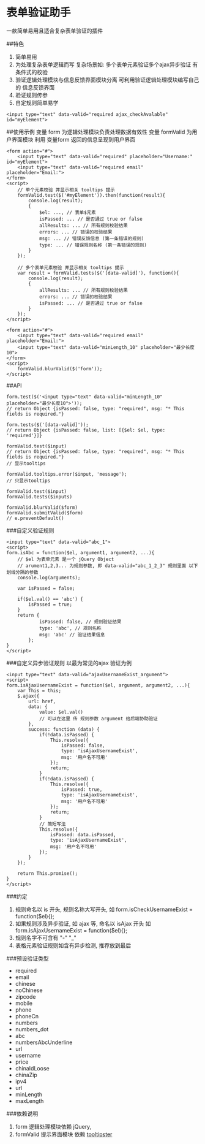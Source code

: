 # 表单验证助手
一款简单易用且适合复杂表单验证的插件

##特色
1. 简单易用
2. 为处理复杂表单逻辑而写 复杂场景如: 多个表单元素验证多个ajax异步验证 有条件式的校验
3. 验证逻辑处理模块与信息反馈界面模块分离 可利用验证逻辑处理模块编写自己的 信息反馈界面
4. 验证规则传参
5. 自定规则简单易学
```
<input type="text" data-valid="required ajax_checkAvalable" id="myElement">

```


##使用示例
变量 form 为逻辑处理模块负责处理数据有效性
变量 formValid 为用户界面模块 利用 变量form 返回的信息呈现到用户界面
```
<form action="#">
	<input type="text" data-valid="required" placeholder="Username:" id="myElement">
	<input type="text" data-valid="required email" placeholder="Email:">
</form>
<script>
	// 单个元素校验 并显示相关 tooltips 提示
	formValid.test($('#myElement')).then(function(result){
		console.log(result);
		{
			$el: ..., // 表单$元素
			isPassed: ... // 是否通过 true or false
			allResults: ... // 所有规则校验结果
			errors: ... // 错误的校验结果
			msg: ... // 错误反馈信息 (第一条错误的规则)
			type: ... // 错误规则名称 (第一条错误的规则)
		}
	});

	// 多个表单元素校验 并显示相关 tooltips 提示
	var result = formValid.tests($('[data-valid]'), function(){
		console.log(result);
		{
			allResults: ... // 所有规则校验结果
			errors: ... // 错误的校验结果
			isPassed: ... // 是否通过 true or false
		}
	});
</script>
```

```
<form action="#">
	<input type="text" data-valid="required email" placeholder="Email:">
	<input type="text" data-valid="minLength_10" placeholder="最少长度10">
</form>
<script>
	formValid.blurValid($('form'));
</script>
```

##API
```
form.test($('<input type="text" data-valid="minLength_10" placeholder="最少长度10">'));
// return Object {isPassed: false, type: "required", msg: "* This fields is required."}

form.tests($('[data-valid]'));
// return Object {isPassed: false, list: [{$el: $el, type: 'required'}]}

formValid.test($input)
// return Object {isPassed: false, type: "required", msg: "* This fields is required."}
// 显示tooltips

formValid.tooltips.error($input, 'message');
// 只显示tooltips

formValid.test($input)
formValid.tests($inputs)

formValid.blurValid($form)
formValid.submitValid($form)
// e.preventDefault()
```

###自定义验证规则
```
<input type="text" data-valid="abc_1">
<script>
form.isAbc = function($el, argument1, argument2, ...){
	// $el 为表单元素 是一个 jQuery Object
	// arument1,2,3... 为规则参数, 即 data-valid="abc_1_2_3" 规则里面 以下划线分隔的参数
	console.log(arguments);

	var isPassed = false;
	
	if($el.val() == 'abc') {
		isPassed = true;
	}
	return {
			isPassed: false, // 规则验证结果
			type: 'abc', // 规则名称
			msg: 'abc' // 验证结果信息
		};
}
</script>
```

###自定义异步验证规则
以最为常见的ajax 验证为例
```
<input type="text" data-valid="ajaxUsernameExist_argument">
<script>
form.isAjaxUsernameExist = function($el, argument, argument2, ...){
	var This = this;
	$.ajax({
	    url: href,
	    data: {
	    	value: $el.val()
	    	// 可以在这里 传 规则参数 argument 给后端协助验证
	    },
	    success: function (data) {
	        if(!data.isPassed) {
	        	This.resolve({
					isPassed: false,
					type: 'isAjaxUsernameExist',
					msg: '用户名不可用'
				});
				return;
	        }
	        if(!data.isPassed) {
	        	This.resolve({
					isPassed: true,
					type: 'isAjaxUsernameExist',
					msg: '用户名不可用'
				});
				return;
	        }
	        // 简短写法
	        This.resolve({
				isPassed: data.isPassed,
				type: 'isAjaxUsernameExist',
				msg: '用户名不可用'
			});
	    }
	});

	return This.promise();
}
</script>
```

###约定
1. 规则命名以 is 开头, 规则名称大写开头, 如 form.isCheckUsernameExist = function($el){};
2. 如果规则涉及异步验证, 如 ajax 等, 命名以 isAjax 开头 如 form.isAjaxUsernameExist = function($el){};
3. 规则名字不可含有 "-" "_"
4. 表格元素验证规则如含有异步检测, 推荐放到最后

###预设验证类型
* required
* email
* chinese
* noChinese
* zipcode
* mobile
* phone
* phoneCn
* numbers
* numbers_dot
* abc
* numbersAbcUnderline
* url
* username
* price
* chinaIdLoose
* chinaZip
* ipv4
* url
* minLength
* maxLength



###依赖说明
1. form 逻辑处理模块依赖 jQuery,
2. formValid 提示界面模块 依赖 [tooltipster](http://iamceege.github.io/tooltipster/)